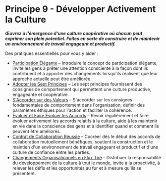 [:menu-title]: # "Développer Activement la Culture"

# Principe 9 - Développer Activement la Culture

**_Œuvrez à l'émergence d'une culture coopérative où chacun peut exprimer son plein potentiel. Faites en sorte de construire et de maintenir un environnement de travail engageant et productif._**

Des pratiques essentielles pour vous y aider :

- [Participation Élégante](section:artful-participation) – Introduire le concept de participation élégante, invite les gens à prêter une attention consciente à la façon dont ils contribuent et à apporter des changements lorsqu'ils réalisent que leur approche actuelle peut être améliorée.
- [Adopter les Sept Principes](section:adopt-the-seven-principles) – Les sept principes fournissent des consignes de comportement qui permettent une culture productive, engageante et coopérative.
- [S'Accorder sur des Valeurs](section:agree-on-values) – S'accorder sur les consignes fondamentales de comportement dans l'organisation, définir des paramètres éthiques pour l'action et faciliter la cohérence.
- [Évaluer et Faire Évoluer les Accords](section:evaluate-and-evolve-agreements) – Revoir régulièrement et faire évoluer activement les accords relatifs à la culture, aide à les maintenir en vie dans la conscience des gens et à identifier quand et comment ils peuvent être améliorés.
- [Contrat de Collaboration Réussie](section:contract-for-successful-collaboration) – Cocréer dès le début des accords de collaboration mutuellement bénéfiques, soutient la construction et le maintien d'un environnement de travail engageant et productif et d'une culture de confiance entre les parties.
- [Changements Organisationnels en Flux Tiré](section:create-a-pull-system-for-organizational-change) – Distribuer la responsabilité du développement de la culture à tout le monde, invite à la proactivité, à relever les défis et les opportunités au fur et à mesure qu'ils se présentent.
